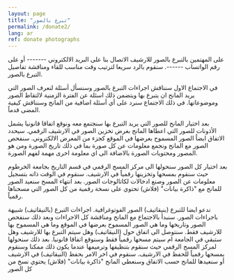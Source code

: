 ```yaml
---
layout: page
title: "تبرع بالصور"
permalink: /donate2/
lang: ar
ref: donate photographs
---
```

على المهتمين بالتبرع بالصور للارشيف  الاتصال بنا على البريد الالكتروني  ------- أو على رقم الواتساب ------. سنقوم بالرد سريعا لترتيب وقت مناسب للقاء ومناقشة تفاصيل التبرع بالصور.

في الاجتماع الاول سنناقش اجراءات التبرع بالصور وسنسأل أسئلة لنعرف الصور التي يريد المانح ان يتبرع بها ويتضمن ذلك اسئلة عن الفترة الزمنية لالتقاط الصور وموضوعاتها. في ذلك الاجتماع سنرد على أي أسئلة اضافية من المانح وسنناقش كيفية المضى قدماً.

بعد اختيار المانح للصور التي يريد التبرع بها سنجتمع معه ونوقع اتفاقا قانونيا يشمل الأذونات للصور التي اعطاها المانح بغرض تخزين الصور في الارشيف الرقمي. سيحدد الاتفاق ايضاً الصور المسموح بعرضها في الموقع كجزء من المعرض الالكتروني. سنفحص الصور مع المانح ونجمع معلومات عن كل صورة بما في ذلك تاريخ الصورة ومن هو المصور ومحتويات الصورة بالاضافة الى اي معلومة اخرى مهمة لفهم الصورة.

بعد اختيار كل الصور سنحولها الى مركز المسح الرقمي في قسم التاريخ بجامعة الخرطوم حيث سنقوم بمسحها وتخزينها رقمياً في الارشيف. سنقوم في الوقت ذاته بتسجيل معلومات عن الصور وصنع ادخالات لكاتالوجات الصور. بعد انتهاء المسح سنعيد الصور للمانح مع "ذاكرة بيانات" (فلاش) تحتوي على نسخة رقمية من كل الصور التي مسحناها رقمياً.

ندعو ايضا للتبرع (بنيقاتيف) الصور الفوتوغرافية. اجراءات التبرع (بالنيقاتيف) شبيهة باجراءات الصور. سنبدأ بالاجتماع مع المانح ومناقشة كل الاجراءات وبعد ذلك سنفحص الصور وتاريخها وما هي الصور المسموح بعرضها في الموقع وما هي المسموح بها للارشيف فقط. سنتوصل الى اتفاق حول (النيقاتيف) وهل سيتم التبرع بها للارشيف وهل ستبقي في الجامعة ام  سيتم مسحها رقمياً فقط وسنوقع اتفاقا قانونيا. بعد ذلك سنحولها لمركز المسح الرقمي حيث سنقوم بتنظيفها وترميمها عندما يكون ذلك ممكنا وسنقوم بمسحها رقمياً للحفظ في الارشيف. سنقوم في اخر الامر بحفظ (النيقاتيف) في الارشيف أو سنعيدها للمانح حسب الاتفاق وسنعطي المانح "ذاكرة بيانات" (فلاش) يحتوي نسخ من كل الصور
